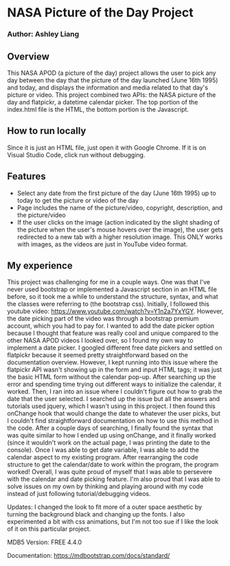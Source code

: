 # NASA Picture of the Day Project
### Author: Ashley Liang

## Overview
This NASA APOD (a picture of the day) project allows the user to pick any day between the day that the picture of the day launched (June 16th 1995) and today, and displays the information and media related to that day's picture or video. This project combined two APIs: the NASA picture of the day and flatpickr, a datetime calendar picker. The top portion of the index.html file is the HTML, the bottom portion is the Javascript. 

## How to run locally
Since it is just an HTML file, just open it with Google Chrome. If it is on Visual Studio Code, click run without debugging.

## Features
- Select any date from the first picture of the day (June 16th 1995) up to today to get the picture or video of the day
- Page includes the name of the picture/video, copyright, description, and the picture/video
- If the user clicks on the image (action indicated by the slight shading of the picture when the user's mouse hovers over the image), the user gets redirected to a new tab with a higher resolution image. This ONLY works with images, as the videos are just in YouTube video format.

## My experience
This project was challenging for me in a couple ways. One was that I've never used bootstrap or implemented a Javascript section in an HTML file before, so it took me a while to understand the structure, syntax, and what the classes were referring to (the bootstrap css). Initially, I followed this youtube video: https://www.youtube.com/watch?v=Y1n2a7YxYGY. However, the date picking part of the video was through a bootstrap premium account, which you had to pay for. I wanted to add the date picker option because I thought that feature was really cool and unique compared to the other NASA APOD videos I looked over, so I found my own way to implement a date picker. I googled different free date pickers and settled on flatpickr because it seemed pretty straightforward based on the documentation overview. However, I kept running into this issue where the flatpickr API wasn't showing up in the form and input HTML tags; it was just the basic HTML form without the calendar pop-up. After searching up the error and spending time trying out different ways to initialize the calendar, it worked. Then, I ran into an issue where I couldn't figure out how to grab the date that the user selected. I searched up the issue but all the answers and tutorials used jquery, which I wasn't using in this project. I then found this onChange hook that would change the date to whatever the user picks, but I couldn't find straightforward documentation on how to use this method in the code. After a couple days of searching, I finally found the syntax that was quite similar to how I ended up using  onChange, and it finally worked (since it wouldn't work on the actual page, I was printing the date to the console). Once I was able to get date variable, I was able to add the calendar aspect to my existing program. After rearranging the code structure to get the calendar/date to work within the program, the program worked! Overall, I was quite proud of myself that I was able to persevere with the calendar and date picking feature. I'm also proud that I was able to solve issues on my own by thinking and playing around with my code instead of just following tutorial/debugging videos.

Updates: I changed the look to fit more of a outer space aesthetic by turning the background black and changing up the fonts. I also experimented a bit with css animations, but I'm not too sue if I like the look of it on this particular project.


MDB5
Version: FREE 4.4.0

Documentation:
https://mdbootstrap.com/docs/standard/
